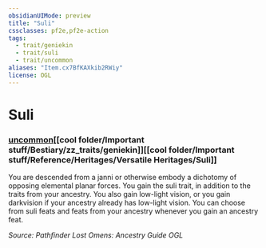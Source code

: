 ```yaml
---
obsidianUIMode: preview
title: "Suli"
cssclasses: pf2e,pf2e-action
tags:
  - trait/geniekin
  - trait/suli
  - trait/uncommon
aliases: "Item.cx7BfKAXkib2RWiy"
license: OGL
---
```

# Suli

### [uncommon](cool%20folder/Important%20stuff/Bestiary/zz_traits/uncommon.md "Uncommon Rarity Trait")[[cool folder/Important stuff/Bestiary/zz_traits/geniekin]][[cool folder/Important stuff/Reference/Heritages/Versatile Heritages/Suli]]






You are descended from a janni or otherwise embody a dichotomy of opposing elemental planar forces. You gain the suli trait, in addition to the traits from your ancestry. You also gain low-light vision, or you gain darkvision if your ancestry already has low-light vision. You can choose from suli feats and feats from your ancestry whenever you gain an ancestry feat.

*Source: Pathfinder Lost Omens: Ancestry Guide*
*OGL*